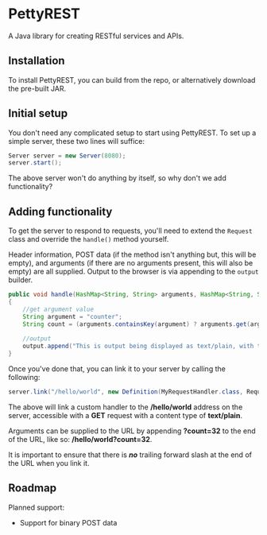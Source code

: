 PettyREST
======

A Java library for creating RESTful services and APIs.

Installation
------

To install PettyREST, you can build from the repo, or alternatively download the pre-built JAR.

Initial setup
------

You don't need any complicated setup to start using PettyREST. To set up a simple server, these two lines will suffice:

```java
Server server = new Server(8080);
server.start();
```

The above server won't do anything by itself, so why don't we add functionality?

Adding functionality
------

To get the server to respond to requests, you'll need to extend the ```Request``` class and override the ```handle()``` method yourself.

Header information, POST data (if the method isn't anything but, this will be empty), and arguments (if there are no arguments present, this will also be empty) are all supplied. Output to the browser is via appending to the ```output``` builder.

```java
public void handle(HashMap<String, String> arguments, HashMap<String, String> headers, HashMap<String, String> post, StringBuilder output)
{
	//get argument value
	String argument = "counter";
	String count = (arguments.containsKey(argument) ? arguments.get(argument) : "none");
	
	//output
	output.append("This is output being displayed as text/plain, with the counter at " + count + ".");
}
```

Once you've done that, you can link it to your server by calling the following:

```java
server.link("/hello/world", new Definition(MyRequestHandler.class, RequestType.GET_REQUEST, ContentType.TEXT_PLAIN_TYPE));
```

The above will link a custom handler to the **/hello/world** address on the server, accessible with a **GET** request with a content type of **text/plain**.

Arguments can be supplied to the URL by appending **?count=32** to the end of the URL, like so: **/hello/world?count=32**.

It is important to ensure that there is ***no*** trailing forward slash at the end of the URL when you link it.

Roadmap
------

Planned support:

- Support for binary POST data
